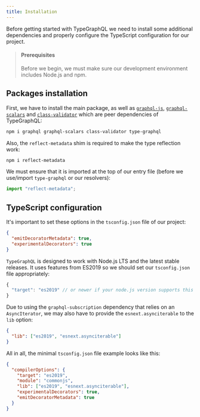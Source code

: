 ```yaml
---
title: Installation
---
```


Before getting started with TypeGraphQL we need to install some additional dependencies and properly configure the TypeScript configuration for our project.

> #### Prerequisites
>
> Before we begin, we must make sure our development environment includes Node.js and npm.

## Packages installation

First, we have to install the main package, as well as [`graphql-js`](https://github.com/graphql/graphql-js), [`graphql-scalars`](https://github.com/urigo/graphql-scalars) and [`class-validator`](https://github.com/typestack/class-validator) which are peer dependencies of TypeGraphQL:

```sh
npm i graphql graphql-scalars class-validator type-graphql
```

Also, the `reflect-metadata` shim is required to make the type reflection work:

```sh
npm i reflect-metadata
```

We must ensure that it is imported at the top of our entry file (before we use/import `type-graphql` or our resolvers):

```typescript
import "reflect-metadata";
```

## TypeScript configuration

It's important to set these options in the `tsconfig.json` file of our project:

```json
{
  "emitDecoratorMetadata": true,
  "experimentalDecorators": true
}
```

`TypeGraphQL` is designed to work with Node.js LTS and the latest stable releases. It uses features from ES2019 so we should set our `tsconfig.json` file appropriately:

```js
{
  "target": "es2019" // or newer if your node.js version supports this
}
```

Due to using the `graphql-subscription` dependency that relies on an `AsyncIterator`, we may also have to provide the `esnext.asynciterable` to the `lib` option:

```json
{
  "lib": ["es2019", "esnext.asynciterable"]
}
```

All in all, the minimal `tsconfig.json` file example looks like this:

```json
{
  "compilerOptions": {
    "target": "es2019",
    "module": "commonjs",
    "lib": ["es2019", "esnext.asynciterable"],
    "experimentalDecorators": true,
    "emitDecoratorMetadata": true
  }
}
```
